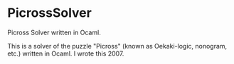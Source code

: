# PicrossSolver
Picross Solver written in Ocaml.

This is a solver of the puzzle "Picross" (known as Oekaki-logic, nonogram, etc.) written in Ocaml.
I wrote this 2007.

